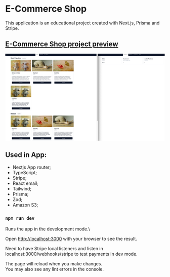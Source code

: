 # E-Commerce Shop

<p>This application is an educational project created with Next.js, Prisma and Stripe. 
  </p>

## [E-Commerce Shop project preview](https://e-commerce-shop-next.vercel.app/)

<img src="/src/assets/e-commerce.png" alt="E-Commerce Shop" >

## Used in App:

- Nextjs App router;
- TypeScript;
- Stripe;
- React email;
- Tailwind;
- Prisma;
- Zod;
- Amazon S3;

### `npm run dev`

Runs the app in the development mode.\

Open [http://localhost:3000](http://localhost:3000) with your browser to see the result.

Need to have Stripe local listeners and listen in localhost:3000/webhooks/stripe to test payments in dev mode.

The page will reload when you make changes.\
You may also see any lint errors in the console.
